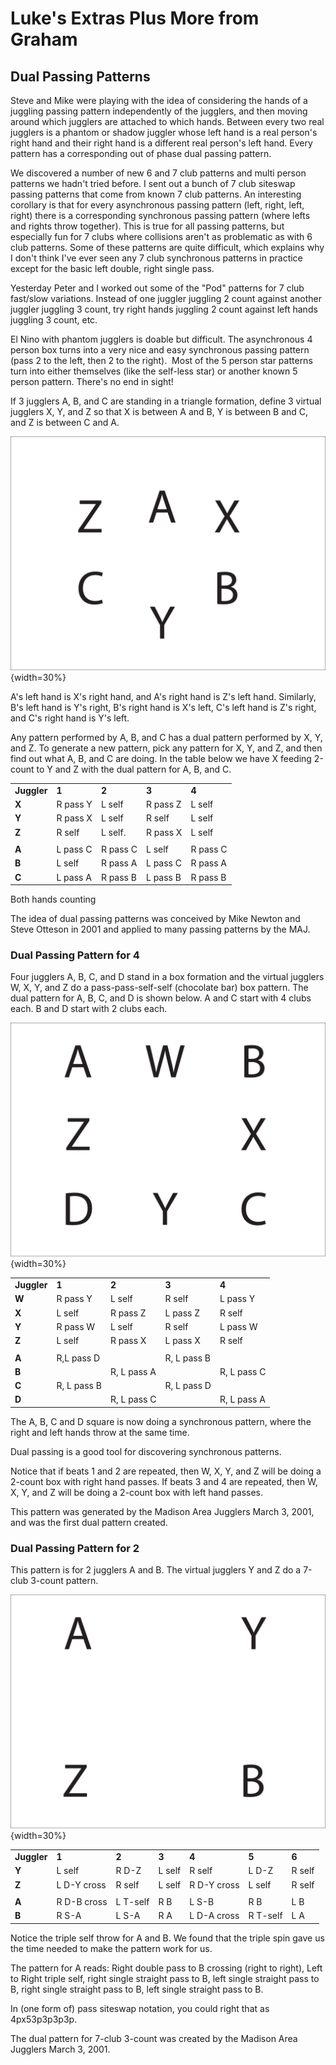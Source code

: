 # Luke's Extras Plus More from Graham 


## Dual Passing Patterns

Steve and Mike were playing with the idea of considering the hands of a juggling passing pattern independently of the jugglers, and then moving around which jugglers are attached to which hands. Between every two real jugglers is a phantom or shadow juggler whose left hand is a real person's right hand and their right hand is a different real person's left hand. Every pattern has a corresponding out of phase dual passing pattern.

We discovered a number of new 6 and 7 club patterns and multi person patterns we hadn't tried before. I sent out a bunch of 7 club siteswap passing patterns that come from known 7 club patterns. An interesting corollary is that for every asynchronous passing pattern (left, right, left, right) there is a corresponding synchronous passing pattern (where lefts and rights throw together). This is true for all passing patterns, but especially fun for 7 clubs where collisions aren't as problematic as with 6 club patterns. Some of these patterns are quite difficult, which explains why I don't think I've ever seen any 7 club synchronous patterns in practice except for the basic left double, right single pass.

Yesterday Peter and I worked out some of the "Pod" patterns for 7 club fast/slow variations. Instead of one juggler juggling 2 count against another juggler juggling 3 count, try right hands juggling 2 count against left hands juggling 3 count, etc.

El Nino with phantom jugglers is doable but difficult. The asynchronous 4 person box turns into a very nice and easy synchronous passing pattern (pass 2 to the left, then 2 to the right).  Most of the 5 person star patterns turn into either themselves (like the self-less star) or another known 5 person pattern. There's no end in sight!

If 3 jugglers A, B, and C are standing in a triangle formation, define 3 virtual jugglers X, Y, and Z so that X is between A and B, Y is between B and C, and Z is between C and A.

![](./media/image120.jpeg){width=30%}

A's left hand is X's right hand, and A's right hand is Z's left hand. Similarly, B's left hand is Y's right, B's right hand is X's left, C's left hand is Z's right, and C's right hand is Y's left.

Any pattern performed by A, B, and C has a dual pattern performed by X, Y, and Z. To generate a new pattern, pick any pattern for X, Y, and Z, and then find out what A, B, and C are doing. In the table below we have X feeding 2-count to Y and Z with the dual pattern for A, B, and C.

|             |          |          |          |          |
|-------------|----------|----------|----------|----------|
| **Juggler** | **1**    | **2**    | **3**    | **4**    |
| **X**       | R pass Y | L self   | R pass Z | L self   |
| **Y**       | R pass X | L self   | R self   | L self   |
| **Z**       | R self   | L self.  | R pass X | L self   |
|             |          |          |          |          |
| **A**       | L pass C | R pass C | L self   | R pass C |
| **B**       | L self   | R pass A | L pass C | R pass A |
| **C**       | L pass A | R pass B | L pass B | R pass B |

Both hands counting

The idea of dual passing patterns was conceived by Mike Newton and Steve Otteson in 2001 and applied to many passing patterns by the MAJ.

### Dual Passing Pattern for 4

Four jugglers A, B, C, and D stand in a box formation and the virtual jugglers W, X, Y, and Z do a pass-pass-self-self (chocolate bar) box pattern. The dual pattern for A, B, C, and D is shown below. A and C start with 4 clubs each. B and D start with 2 clubs each.

![](./media/image121.jpeg){width=30%}

|             |             |             |             |             |
|-------------|-------------|-------------|-------------|-------------|
| **Juggler** | **1**       | **2**       | **3**       | **4**       |
| **W**       | R pass Y    | L self      | R self      | L pass Y    |
| **X**       | L self      | R pass Z    | L pass Z    | R self      |
| **Y**       | R pass W    | L self      | R self      | L pass W    |
| **Z**       | L self      | R pass X    | L pass X    | R self      |
|             |             |             |             |             |
| **A**       | R,L pass D  |             | R, L pass B |             |
| **B**       |             | R, L pass A |             | R, L pass C |
| **C**       | R, L pass B |             | R, L pass D |             |
| **D**       |             | R, L pass C |             | R, L pass A |

The A, B, C and D square is now doing a synchronous pattern, where the right and left hands throw at the same time.

Dual passing is a good tool for discovering synchronous patterns.

Notice that if beats 1 and 2 are repeated, then W, X, Y, and Z will be doing a 2-count box with right hand passes. If beats 3 and 4 are repeated, then W, X, Y, and Z will be doing a 2-count box with left hand passes.

This pattern was generated by the Madison Area Jugglers March 3, 2001, and was the first dual pattern created.

### Dual Passing Pattern for 2

This pattern is for 2 jugglers A and B. The virtual jugglers Y and Z do a 7-club 3-count pattern.

![](./media/image122.jpeg){width=30%}

|             |             |          |        |             |          |        |
|-------------|-------------|----------|--------|-------------|----------|--------|
| **Juggler** | **1**       | **2**    | **3**  | **4**       | **5**    | **6**  |
| **Y**       | L self      | R D-Z    | L self | R self      | L D-Z    | R self |
| **Z**       | L D-Y cross | R self   | L self | R D-Y cross | L self   | R self |
|             |             |          |        |             |          |        |
| **A**       | R D-B cross | L T-self | R B    | L S-B       | R B      | L B    |
| **B**       | R S-A       | L S-A    | R A    | L D-A cross | R T-self | L A    |

Notice the triple self throw for A and B. We found that the triple spin gave us the time needed to make the pattern work for us.

The pattern for A reads: Right double pass to B crossing (right to right), Left to Right triple self, right single straight pass to B, left single straight pass to B, right single straight pass to B, left single straight pass to B.

In (one form of) pass siteswap notation, you could right that as 4px53p3p3p3p.

The dual pattern for 7-club 3-count was created by the Madison Area Jugglers March 3, 2001.

